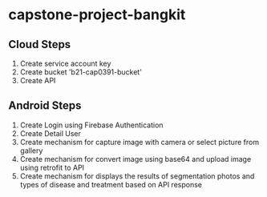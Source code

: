 # capstone-project-bangkit

## Cloud Steps
1. Create service account key
2. Create bucket 'b21-cap0391-bucket'
3. Create API



## Android Steps
1. Create Login using Firebase Authentication
2. Create Detail User
3. Create mechanism for capture image with camera or select picture from gallery
4. Create mechanism for convert image using base64 and upload image using retrofit to API
5. Create mechanism for displays the results of segmentation photos and types of disease and treatment based on API response

